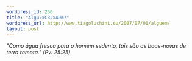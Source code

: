 ```yaml
--- 
wordpress_id: 250
title: "Algu\xC3\xA9m?"
wordpress_url: http://www.tiagoluchini.eu/2007/07/01/alguem/
layout: post
---
```

<em>"Como água fresca para o homem sedento, tais são as boas-novas de terra remota." (Pv. 25:25)</em>
